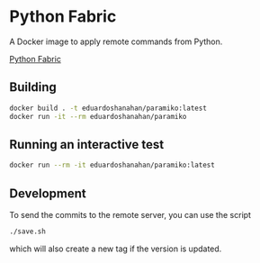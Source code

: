 # Python Fabric

A Docker image to apply remote commands from Python.

[Python Fabric](http://www.fabfile.org/)

## Building

```bash
docker build . -t eduardoshanahan/paramiko:latest
docker run -it --rm eduardoshanahan/paramiko
```

## Running an interactive test

```bash
docker run --rm -it eduardoshanahan/paramiko:latest
```

## Development

To send the commits to the remote server, you can use the script
```bash
./save.sh
```
which will also create a new tag if the version is updated.
